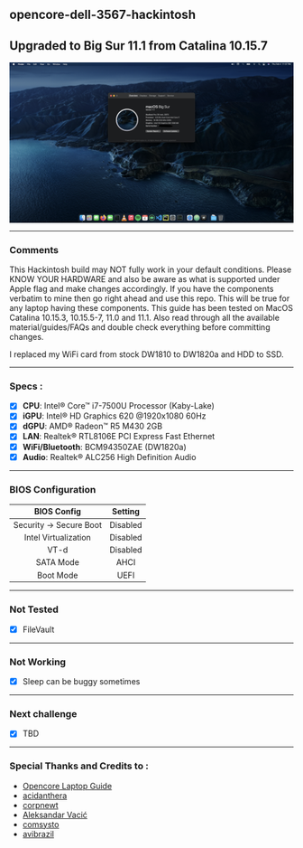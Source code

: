 ## opencore-dell-3567-hackintosh

## Upgraded to Big Sur 11.1 from Catalina 10.15.7
<img src="/image/desktop.png?raw=true" alt="MacOS Big Sur 11.1" align="center">

--------------------------------------------------------------------------------------------

### Comments
This Hackintosh build may NOT fully work in your default conditions. Please KNOW YOUR HARDWARE and also be aware as what is supported under Apple flag and make changes accordingly. If you have the components verbatim to mine then go right ahead and use this repo. This will be true for any laptop having these components. This guide has been tested on MacOS Catalina 10.15.3, 10.15.5-7, 11.0 and 11.1. Also read through all the available material/guides/FAQs and double check everything before committing changes.

I replaced my WiFi card from stock DW1810 to DW1820a and HDD to SSD.

--------------------------------------------------------------------------------------------

### Specs :

- [x] <b>CPU</b>: Intel® Core™ i7-7500U Processor (Kaby-Lake)
- [x] <b>iGPU</b>: Intel® HD Graphics 620 @1920x1080 60Hz
- [x] <b>dGPU</b>: AMD® Radeon™ R5 M430 2GB
- [x] <b>LAN</b>: Realtek® RTL8106E PCI Express Fast Ethernet
- [x] <b>WiFi/Bluetooth</b>: BCM94350ZAE (DW1820a)
- [x] <b>Audio</b>: Realtek® ALC256 High Definition Audio

--------------------------------------------------------------------------------------------

### BIOS Configuration

BIOS Config | Setting
:---:| :---:
Security -> Secure Boot | Disabled
Intel Virtualization    | Disabled
VT-d | Disabled
SATA Mode | AHCI
Boot Mode | UEFI

--------------------------------------------------------------------------------------------

### Not Tested

- [x] FileVault

--------------------------------------------------------------------------------------------

### Not Working

- [x] Sleep can be buggy sometimes

--------------------------------------------------------------------------------------------

### Next challenge
- [x] TBD

--------------------------------------------------------------------------------------------

### Special Thanks and Credits to :

- [Opencore Laptop Guide](https://dortania.github.io/vanilla-laptop-guide/)
- [acidanthera](https://github.com/acidanthera)
- [corpnewt](https://github.com/corpnewt)
- [Aleksandar Vacić](https://aplus.rs/tags/opencore)
- [comsysto](https://comsysto.github.io/Display-Override-PropertyList-File-Parser-and-Generator-with-HiDPI-Support-For-Scaled-Resolutions/)
- [avibrazil](https://github.com/avibrazil/RDM)

